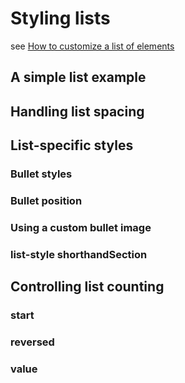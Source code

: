 # Styling lists

see [How to customize a list of elements](https://developer.mozilla.org/en-US/docs/Learn/CSS/Styling_text/Styling_lists)

## A simple list example

## Handling list spacing

## List-specific styles

### Bullet styles

### Bullet position

### Using a custom bullet image

### list-style shorthandSection

## Controlling list counting

### start

### reversed

### value
